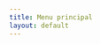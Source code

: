 ```yaml
---
title: Menu principal
layout: default
---
```



<!--

<ul class="trigger">
    {% for page in site.pages %}
        <li><a href="{{page.url}}">{{page.title}}</a></li>
    {% endfor %}
    <li>---</li>
    {% for col in site.collections %}
        {% assign label = col.label %}
        {% assign pages = site[label] %}
        {% for page in pages %}
            <li><a href="{{page.url}}">{{page.title}}</a> ({{col.category[0]}})</li>
        {% endfor %}
    {% endfor %}
</ul>

-->